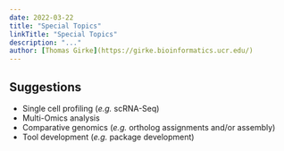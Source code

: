 ```yaml
---
date: 2022-03-22
title: "Special Topics"
linkTitle: "Special Topics"
description: "..."
author: [Thomas Girke](https://girke.bioinformatics.ucr.edu/)
---
```


## Suggestions

+ Single cell profiling (_e.g._ scRNA-Seq) 
+ Multi-Omics analysis
+ Comparative genomics (_e.g._ ortholog assignments and/or assembly)
+ Tool development (_e.g._ package development)

